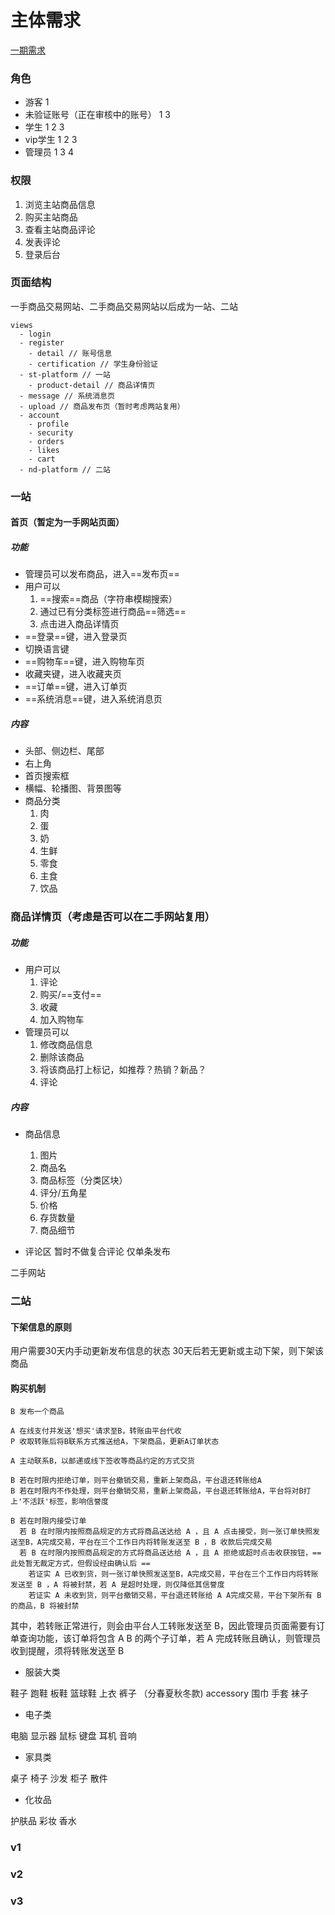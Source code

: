 # 主体需求

[一期需求](./一期需求/总需求.md)

### 角色

* 游客
1
* 未验证账号（正在审核中的账号）
1 3
* 学生
1 2 3
* vip学生
1 2 3
* 管理员
1 3 4

### 权限

1. 浏览主站商品信息
2. 购买主站商品
3. 查看主站商品评论
4. 发表评论
5. 登录后台

### 页面结构

一手商品交易网站、二手商品交易网站以后成为一站、二站

``` dir
views
  - login
  - register
    - detail // 账号信息
    - certification // 学生身份验证
  - st-platform // 一站
    - product-detail // 商品详情页
  - message // 系统消息页
  - upload // 商品发布页（暂时考虑两站复用）
  - account
    - profile
    - security
    - orders
    - likes
    - cart
  - nd-platform // 二站
```

### 一站

#### 首页（暂定为一手网站页面）

##### 功能

* 管理员可以发布商品，进入==发布页==
* 用户可以
  1. ==搜索==商品（字符串模糊搜索）
  2. 通过已有分类标签进行商品==筛选==
  3. 点击进入商品详情页
* ==登录==键，进入登录页
* 切换语言键
* ==购物车==键，进入购物车页
* 收藏夹键，进入收藏夹页
* ==订单==键，进入订单页
* ==系统消息==键，进入系统消息页

##### 内容

* 头部、侧边栏、尾部
* 右上角
* 首页搜索框
* 横幅、轮播图、背景图等
* 商品分类
  1. 肉
  2. 蛋
  3. 奶
  4. 生鲜
  5. 零食
  6. 主食
  7. 饮品

### 商品详情页（考虑是否可以在二手网站复用）

##### 功能

* 用户可以
  1. 评论
  2. 购买/==支付==
  3. 收藏
  4. 加入购物车
* 管理员可以
  1. 修改商品信息
  2. 删除该商品
  3. 将该商品打上标记，如推荐？热销？新品？
  4. 评论

##### 内容

* 商品信息
  1. 图片
  2. 商品名
  3. 商品标签（分类区块）
  4. 评分/五角星
  5. 价格
  6. 存货数量
  7. 商品细节

* 评论区
  暂时不做复合评论
  仅单条发布

二手网站

### 二站

#### 下架信息的原则
用户需要30天内手动更新发布信息的状态
30天后若无更新或主动下架，则下架该商品

#### 购买机制

    B 发布一个商品

    A 在线支付并发送'想买'请求至B，转账由平台代收
    P 收取转账后将B联系方式推送给A，下架商品，更新A订单状态

    A 主动联系B，以邮递或线下签收等商品约定的方式交货

    B 若在时限内拒绝订单，则平台撤销交易，重新上架商品，平台退还转账给A
    B 若在时限内不作处理，则平台撤销交易，重新上架商品，平台退还转账给A，平台将对B打上'不活跃'标签，影响信誉度

    B 若在时限内接受订单
      若 B 在时限内按照商品规定的方式将商品送达给 A ，且 A 点击接受，则一张订单快照发送至B，A完成交易，平台在三个工作日内将转账发送至 B ，B 收款后完成交易
      若 B 在时限内按照商品规定的方式将商品送达给 A ，且 A 拒绝或超时点击收获按钮，== 此处暂无裁定方式，但假设经由确认后 ==
        若证实 A 已收到货，则一张订单快照发送至B，A完成交易，平台在三个工作日内将转账发送至 B ，A 将被封禁，若 A 是超时处理，则仅降低其信誉度
        若证实 A 未收到货，则平台撤销交易，平台退还转账给 A A完成交易，平台下架所有 B 的商品，B 将被封禁

其中，若转账正常进行，则会由平台人工转账发送至 B，因此管理员页面需要有订单查询功能，该订单将包含 A B 的两个子订单，若 A 完成转账且确认，则管理员收到提醒，须将转账发送至 B

* 服装大类

鞋子 跑鞋 板鞋 篮球鞋
上衣 裤子 （分春夏秋冬款)
accessory 围巾 手套 袜子

* 电子类

电脑
显示器
鼠标
键盘
耳机
音响

* 家具类

桌子
椅子
沙发
柜子
散件

* 化妆品

护肤品
彩妆
香水

### v1

### v2

### v3
